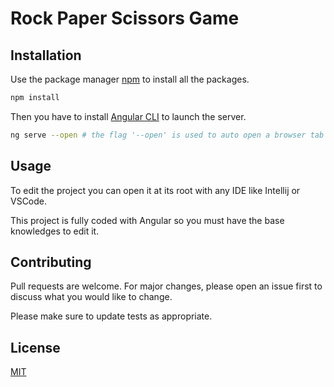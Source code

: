 # Rock Paper Scissors Game



## Installation

Use the package manager [npm](https://www.npmjs.com/) to install all the packages.

```bash
npm install
```

Then you have to install [Angular CLI](https://cli.angular.io/) to launch the server.

```bash
ng serve --open # the flag '--open' is used to auto open a browser tab
```

## Usage

To edit the project you can open it at its root with any IDE like Intellij or VSCode.

This project is fully coded with Angular so you must have the base knowledges to edit it.

## Contributing

Pull requests are welcome. For major changes, please open an issue first to discuss what you would like to change.

Please make sure to update tests as appropriate.

## License
[MIT](https://choosealicense.com/licenses/mit/)